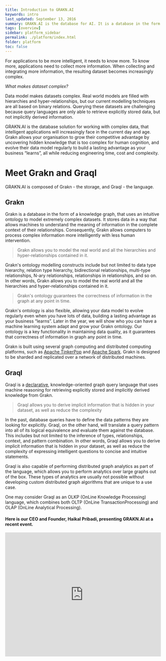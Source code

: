 ```yaml
---
title: Introduction to GRAKN.AI
keywords: intro
last_updated: September 13, 2016
summary: GRAKN.AI is the database for AI. It is a database in the form of a knowledge graph that uses machine reasoning to simplify data processing challenges for AI applications.
tags: [overview]
sidebar: platform_sidebar
permalink: ./platform/index.html
folder: platform
toc: false
---
```


For applications to be more intelligent, it needs to know more. To know more, applications need to collect more information. When collecting and integrating more information, the resulting dataset becomes increasingly complex.

*What makes dataset complex?*

Data model makes datasets complex.  Real world models are filled with hierarchies and hyper-relationships, but our current modelling techniques are all based on binary relations. Querying these datasets are challenging because query languages are only able to retrieve explicitly stored data, but not implicitly derived information.

GRAKN.AI is the database solution for working with complex data, that intelligent applications will increasingly face in the current day and age. Grakn allows your organisation to grow their competitive advantage by uncovering hidden knowledge that is too complex for human cognition, and evolve their data model regularly to build a lasting advantage as your business “learns”, all while reducing engineering time, cost and complexity.

# Meet Grakn and Graql
GRAKN.AI is composed of Grakn - the storage, and Graql - the language.

## Grakn

Grakn is a database in the form of a knowledge graph, that uses an intuitive ontology to model extremely complex datasets. It stores data in a way that allows machines to understand the meaning of information in the complete context of their relationships. Consequently, Grakn allows computers to process complex information more intelligently with less human intervention.

> Grakn allows you to model the real world and all the hierarchies and hyper-relationships contained in it.

Grakn's ontology modelling constructs include but not limited to data type hierarchy, relation type hierarchy, bidirectional relationships, multi-type relationships, N-ary relationships, relationships in relationships, and so on. In other words, Grakn allows you to model the real world and all the hierarchies and hyper-relationships contained in it.

> Grakn's ontology guarantees the correctness of information in the graph at any point in time.

Grakn's ontology is also flexible, allowing your data model to evolve regularly even when you have lots of data, building a lasting advantage as your business “learns”. Later in the year, we will show who you can have a machine learning system adapt and grow your Grakn ontology. Our ontology is a key functionality in maintaining data quality, as it guarantees that correctness of information in graph any point in time.

Grakn is built using several graph computing and distributed computing platforms, such as [Apache TinkerPop](https://tinkerpop.apache.org/) and [Apache Spark](http://spark.apache.org/). Grakn is designed to be sharded and replicated over a network of distributed machines.

## Graql

Graql is a [declarative](https://en.wikipedia.org/wiki/Declarative_programming), knowledge-oriented graph query language that uses machine reasoning for retrieving explicitly stored and implicitly derived knowledge from Grakn.

> Graql allows you to derive implicit information that is hidden in your dataset, as well as reduce the complexity

In the past, database queries have to define the data patterns they are looking for explicitly. Graql, on the other hand, will translate a query pattern into all of its logical equivalence and evaluate them against the database. This includes but not limited to the inference of types, relationships, context, and pattern combination. In other words, Graql allows you to derive implicit information that is hidden in your dataset, as well as reduce the complexity of expressing intelligent questions to concise and intuitive statements.

Graql is also capable of performing distributed graph analytics as part of the language, which allows you to perform analytics over large graphs out of the box. These types of analytics are usually not possible without developing custom distributed graph algorithms that are unique to a use case.

One may consider Graql as an OLKP (OnLine Knowledge Processing) language, which combines both OLTP (OnLine TransactionProcessing) and OLAP (OnLine Analytical Processing).

####  Here is our CEO and Founder, Haikal Pribadi, presenting GRAKN.AI at a recent event.

<iframe style="width: 100%; height: 400px" src="https://www.youtube.com/embed/OeFrudRlXAM?list=PLDaQNzoeb9L7UZDPq7z1Gd2Rc0m_oeSDQ" frameborder="0" allowfullscreen></iframe>
